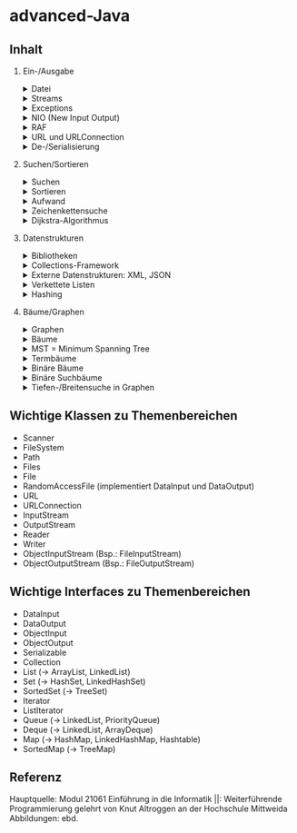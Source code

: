 # advanced-Java

## Inhalt
1. Ein-/Ausgabe
   <details>
    <summary>Datei</summary>

    - Dateien wie Array auf Speichermedium
    - Zugriff durch Dateizeiger (file pointer), welcher sich um entsprechende Anzahl Bytes beim Lesen/Schreiben versetzt
    - Möglichkeiten Datei auslesen: Scanner Klasse

   </details>

   <details>
    <summary>Streams</summary>

    - Datenströme, über welche Datenaustausch erfolgt (abstrakes Konstrukt mit Fähigkeit Zeichen auf imaginäres Ausgabegerät zu schreiben und von diesem zu lesen)
    - Eingabestrom = InputStream = Reader
    - Ausgabestrom = OutputStream = Writer

    - Klassen für verschiedenartige Ströme
      - InputStream
      - OutputStream
      - Reader
      - Writer
    - Interfaces für bestimmte Funktionalitäten
      - DataInput
      - DataOutput
      - ObjectInput
      - ObjectOutput
      - Serializable
    - Dienstklassen für bestimmte Aufgaben
      - File
      - RandomAccessFile
    - Byte-Streamklassen zur Objektserialisierung
      - ObjectInputStream (Kindklassen: FileInputStream, ByteArrayInputStream)
      - ObjectOutputStream (Kindklassen: FileOutputStream)


   </details>

   <details>
    <summary>Exceptions</summary>

    - verschiedene IOExceptions beachten!
    - zwei Behandlungsmöglichkeiten
      - Abfangen durch try-catch-Anweisung
      - Weiterleiten durch throws-Deklaration

   </details>

   <details>
    <summary>NIO (New Input Output)</summary>

    - = New Input Output = Ersatz/Erweiterung für IO-Konzepte in Java durch Klassen unter java.nio.file
    - FileSystem
    - Path -> **zentrale Klasse**, repräsentiert Pfad/Datei in System, dadurch ganz einfaches kopieren/verschieben von Datei (auch von Webserver)
    - Files -> zur Verfügung stellen von Routineoperationen wie kopieren und löschen

   </details>
   <details>
    <summary>RAF</summary>

    = Random Access File
    - ermöglicht wahlfreien Zugriff auf Datei zur Ein- und Ausgabe
    - dafür Dateizeiger an entsprechende Position setzen
      - Dateizeiger Typ long
      - zeigt auf Byte, bei dem nächste Dateizugriff beginnt
      - Anfänge elementarer Datenelemente berechenbar
      - Anfänge anderer Datenelemente in extra Index-Datei speichern notwendig
      - getFilePointer() -> Abfrage aktuellen Dateizeigers
      - seek(long pos) -> Dateizeiger an angegebene Position setzen
    - implementiert Interfaces
      - DataInput -> read-Methoden
      - DataOutput -> write-Methoden
    - RAF nach Benutzung schließen

   </details>

   <details>
    <summary>URL und URLConnection</summary>

    - URL-Klasse repräsentiert Ressource im World Wide Web
    - URLConnection-Klasse besitzt Methoden, die einen von der Ressource der URL lesen und auf diesen schreiben lassen
    - Daten einer URL lesen
      - URL-Objekt des Webdokuments erstellen
      - Webdokument.openStream() (ist InputStream zum Auslesen)
      - Files.copy(InputStream in, Path target, CopyOptions option) (zum Kopieren aller Bytes eines InputStreams in Datei)

   </details>

   <details>
    <summary>De-/Serialisierung</summary>

    - um Objekte über Laufzeit hinaus verwenden zu können
    - zu serialisierendes Objekt muss Interface Serializable implementieren
    - Serialisierung ermöglicht Objekte zu speichern
    - Deserialisierung ermöglicht zuvor gespeichertes Objekt zu späteren Zeitpunkt wieder zu laden
    - für Serialisierung Verschachtelung von Streams mit Byte-Streamklassen
      - ObjectOutputStream -> Serialisierung
      - ObjectInputStream -> Deserialisierung

   </details>

2. Suchen/Sortieren
    <details>
     <summary>Suchen</summary>

     - beschränkt sich hier auf Zahlen-Arrays
     - zu lösendes Problem: in Zahlen-Array Index der vorgegebenen Zahl bestimmen
     - zwei Möglichkeiten
       - lineares Durchlaufen -> bei unsortierten Arrays -> Sequentielle/ Lineare Suche
       - Intervall-Teilung -> bei sortierten Arrays -> Binäre Suche

    </details>
    <details>
     <summary>Sortieren</summary>

     - Arrays aus einem oder keinem Element trivialerweise sortiert
     - Einfache Sortieralgorithmen
       - Prinzip: Array Nachbarelemente werden überprüft und gegebenenfalls vertauscht
       - Aufwand immer quadratisch (O(n^2))
       - Beispiele: Bubble-Sort, Selection-Sort, Insertion-Sort
     - Effiziente Sortieralgorithmen
       - Prinzip: "Teile und Herrsche"
       - Aufwand im ungünstigsten Fall: O(n*log2n)
       - Beispiele: Merge-Sort, Quick-Sort
     - Spezielle Sortierverfahren: Count-Sort, Radix-Sort

    </details>
    <details>
     <summary>Aufwand</summary>

     - zur Aufwandsbetrachtung wird Computer als "abstrakte Maschine" idealisiert, bei der alle Operationen die gleiche Zeiteinheit und alle elementaren Daten den gleichen Speicherplatz brauchen
     - Betrachtung von T(n) mit n -> unendlich
     - O-Notation soll dem Ziel dienen, eine möglichst einfache Klassifizierung des Aufwandes für unterschiedliche Algorithmen zu finden

    </details>
    <details>
     <summary>Zeichenkettensuche</summary>

     - Suchproblem
       - gegeben: endliches Alphabet, Text als Zeichenkette a1...an, Muster als Zeichenketten b1...bm
       - gesucht: Vorkommen Muster in Text, also b1...bm in a1...an
     - Suche in dynamischen Texten
       - Naive Verfahren -> einfach nacheinander Muster an Zeichenkette anlegen
       - Knuth-Morris-Pratt (KMP) -> mit Hilfe einer Verschiebungstabelle, die man zuvor anlegt, Suche durchführen
       - Boyer-Moore -> anlegen Muster an Text von links nach rechts, jedoch Vergleich von rechts nach links, Berechnung Verschiebung abhängig machen von Zeichen welches Mismatch zu verantworten hat (siehe "Regelungen" in extra Dok Zeichenkettensuche)
     - Suche in statischen Texten


    </details>

    <details>
     <summary>Dijkstra-Algorithmus</summary>

     - mit Wegsuche nach Dijkstra garantiert kostengünstigsten Weg in Graphen berechnen
     - Bedingungen:
       - gerichteter Graph
       - gewichteter Graph
       - Kantengewichte des Graphen sind nicht negativ
    - für jeden Knoten Kosten und Vorgänger festhalten
    - in jeder Iteration gegebenenfalls Kosten und Vorgänger der Nachfolger aktualisieren, wenn Kosten geringer sind, als bereits festgehalten
    - Nachfolger immer in Warteschlange hinzufügen
    - Durchgang solange durchführen, bis keine Nachfolger mehr in Warteschlange

    </details>

3. Datenstrukturen
    <details>
     <summary>Bibliotheken</summary>

     - erweitern Funktionalität von Java
     - qualitativ sehr unterschiedlich
     - Beispiele: Log4j, SLF4j, LogBack, JSON, JUnit, Apache Commons, Guava

    </details>
    <details>
     <summary>Collections-Framework</summary>

     - beinhaltet Interfaces, Implementierungen und Algorithmen zur einheitlichen Architektur, Darstellung und Bearbeitung von verschiedensten Behältern (also verschiedenster Datenstrukturen, die Dinge auf verschiedene Art und Weise einfügen und entnehmen lassen)
     - Bsp.: Collections.sort(), Arrays.asList()
     - Interfaces beschreiben häufig verwendete abstrakte Datentypen
       - Sammlungen (Mengen-Behälter)
         - Collection
         - List (ArrayList, LinkedList) -> Elemente in bestimmter Reihenfolge
         - Set (HashSet, LinkedHashSet) -> ohne bestimmte Reihenfolge, ohne Dopplung (Mengen im Sinn der Mathematik)
         - SortedSet (TreeSet) -> Mengen mit Ordnung (definiert durch Comparable/Comparator)
        - Zum Traversieren
          - Iterator -> Traversieren Behälter
          - ListIterator -> Traversieren Liste
        - Warteschlangen-Behälter
          - Queue (LinkedList, PriorityQueue) -> Entnahme nur von vorn
          - Deque (LinkedList, ArrayDeque) -> quasi zweiseitger Stapel (von beiden Enden Elemente nach LIFO ("Last-In-First-Out") einfügen und entnehmen möglich)
        - Abbildungs-Behälter
          - Map (HashMap, LinkedHashMap, Hashtable) -> Speicherung "Schlüssel-Wert-Paare", keine doppelten Schlüssel (Abbildungen im Sinn der Mathematik)
          - SortedMap (TreeMap) -> Ordnung auf Schlüssel

    </details>
    <details>
     <summary>Externe Datenstrukturen: XML, JSON</summary>

     - XML
       = extensible markup language (stark vereinfachte Markup Language)
       - dient Speicherung, Übertragung, Rekonstruktion von beliebigen Daten
       - Semantik -> Inhalt sehr flexibel wählbar
       - Syntax -> Grammatik sehr streng
       - Programmierschnittstellen: DOM, SAX, StAX, XLST, XPath
       - Anwendung: Websites, Grafiken, Web Services, Konfigurationen
     - JSON
       = JavaScript Object Notation
       - ähnlich zu XML jedoch kompakter
       - Anwendung: primär Webanwendungen, Apps

    </details>
    <details>
     <summary>Verkettete Listen</summary>

     - einfach verkettete lineare Liste
       - Aneinanderreihung von Listenelementen
       - Inhalt jedes Listenelements...
         - data -> Dateninhalt
         - next -> Verweis auf nächste Listenelement
       - Zugriff über erste Element
       - nur sequentielle Suche möglich
       - letzte Element an "leerem" Verweis erkennbar
       - wenn Verweis auf letzte Listenelement vorhanden, so Durchlaufen zum Einfügen nicht notwendig
     - Doppelt verkettete Ringliste -> mit erstem und letztem Hilfselement
       - Aneinanderreihung von Listenelementen
       - Inhalt jedes Listenelements...
         - data -> Dateninhalt
         - next -> Verweis auf nächste Listenelement
         - prev -> Verweis auf vorhergehende Listenelement
       - Eintrittselement _entry_ dient nicht zur Datenspeicherung
       - leere Liste wird durch Eintrittselement _entry_ mit Verweisen auf sich selbst dargestellt


    </details>
    <details>
     <summary>Hashing</summary>
    </details>

4. Bäume/Graphen

    <details>
     <summary>Graphen</summary>

     - bestehen aus Knotenmenge und Kantenmenge
     - Unterscheidung von gerichteter- und ungerichteter Graph
     - Darstellung unterschiedlich möglich
       - Kantenmenge -> Angabe Gesamtzahl Knoten, Angabe Gesamtzahl Kanten, zudem Angabe der Paarungen von Knoten, die verbunden sind
       - (Adjazenz)Matrix -> 2-dimensionales Knoten-zu-Knoten boolsches Feld bzw. Integer-Feld (Integer bei Gewichtung), Zeilen-/Spaltenanzahl = Anzahl der Knoten
       - Nachbarschaftsliste -> zu jedem Knoten existiert Liste von verbundenen Knoten

    </details>


    <details>
     <summary>Bäume</summary>

     - nichtlineare Datenstrukturen für flexibles und effizientes Einfügen, Löschen und Suchen
     - oft zur hierarchischen Verwaltung von Daten
     - Bäume sind spezielle Graphen
       - mit speziellen Knoten "Wurzel"
       - außer Wurzel hat jeder Knoten genau einen Vorgängerknoten
       - von Wurzel aus führt zu jedem Knoten genau eine Kantenfolge

     - Traversierung
       - Pre-Order: Wurzel -> linker Teilbaum -> rechter Teilbaum
       - In-Order: linker Teilbaum -> Wurzel -> rechter Teilbaum
       - Post-Order: linker Teilbaum -> rechter Teilbaum -> Wurzel

    </details>

    <details>
     <summary>MST = Minimum Spanning Tree</summary>

     - Teilgraph eines ungerichteten, gewichteten Graphen
     - Teilgraph enthält alle Knoten des Graphen mit minimalen Aufwand

    </details>

    <details>
     <summary>Termbäume</summary>

     - stellen (Rechen)Ausdrücke eindeutig dar
     - Eindeutig dadurch, dass Operatoren ihren Operanden explizit zugeordnet werden
     - Operatoren (also Rechenzeichen) = Marke der inneren Knoten
     - Operanden (Zahlen) zu Operator = Teilbäume, die in Nachfolger-/Kindknoten beginnen
     - Konstante = Marke der Blätter

    </details>

    <details>
     <summary>Binäre Bäume</summary>

     - all solche Bäume, derer Knoten maximal zwei direkte Nachfolger besitzen
     - Kindknoten lassen sich somit eindeutig in linkes und rechtes Kind einteilen

    </details>

    <details>
     <summary>Binäre Suchbäume</summary>

     - Binärer Baum ist Binärer Suchbaum, wenn gilt...
       - Marke der Knoten des linken Teilbaums sind alle kleiner als Marke des aktuellen Knotens
       - Marke der Knoten des rechten Teilbaums sind alle größer oder gleich der Marke des aktuellen Knotens
     - Einfügen und Suchen durch Größenvergleich
       - Größenvergleich bestimmt, welcher Teilbaum weiter abgegangen werden muss
       - Größenvergleich solange durchführen bis keine Nachfolgerknoten mehr existieren, an dieser Stelle einfügen
     - Löschen verlangt unterschiedliche Vorgehensweisen
       - Löschen eines Blattes -> einfach Blatt löschen
       - Löschen innerer Knoten mit zwei Teilbäumen -> kleinste Element des rechten Teilbaums ersetzt inneren Knoten
       - Löschen innerer Knoten mit einem Teilbaum -> innerer Knoten mit nächsten Wert des Teilbaums ersetzen
       - Löschen der Wurzel
         - linker Teilbaum leer: Wurzel ersetzen durch Wurzel des rechten Teilbaums
         - rechter Teilbaum leer: Wurzel ersetzen durch Wurzel des linken Teilbaums
         - beide Teilbäume nicht leer
           - aus rechten Teilbaum Knoten mit minimalsten Dateninhalt löschen, Dateninhalt in Wurzel übernehmen
           - aus linken Teilbaum Knoten mit maximalen Dateninhalt löschen, Dateninhalt in Wurzel übernehmen

    </details>


    <details>
     <summary>Tiefen-/Breitensuche in Graphen</summary>

     - Tiefensuche durchsucht zuerst in Tiefe
       - d.h. wird so weit wie möglich entlang jedes Zweigs untersucht
       - maximaler Speicherbedarf = Tiefe des Baumes
       - einsetzen wenn man weiß, dass...
         - Lösung irgendwo tief in einem Baum oder weit entfernt vom Quellscheitelpunk im Diagramm liegt
         - Baum sehr breit ist -> benötigt in diesem Fall weniger Speicher als bei Breitensuche

     - Breitensuche durchsucht zuerst in Breite
       - d.h. untersucht zuerst Nachbarknoten, bevor zu Nachbarn der nächsten Ebene übergangen wird
       - maximaler Speicherbedarf = Breite des Baumes
       - einsetzen wenn man weiß, dass...
         - Lösung nicht so weit vom Quellknoten entfernt liegt
         - Baum besonders tief -> benötigt in diesem Fall weniger Speicher als Tiefensuche




    </details>

## Wichtige Klassen zu Themenbereichen

- Scanner
- FileSystem
- Path
- Files
- File
- RandomAccessFile (implementiert DataInput und DataOutput)
- URL
- URLConnection
- InputStream
- OutputStream
- Reader
- Writer
- ObjectInputStream (Bsp.: FileInputStream)
- ObjectOutputStream (Bsp.: FileOutputStream)


## Wichtige Interfaces zu Themenbereichen

- DataInput
- DataOutput
- ObjectInput
- ObjectOutput
- Serializable
- Collection
- List (-> ArrayList, LinkedList)
- Set (-> HashSet, LinkedHashSet)
- SortedSet (-> TreeSet)
- Iterator
- ListIterator
- Queue (-> LinkedList, PriorityQueue)
- Deque (-> LinkedList, ArrayDeque)
- Map (-> HashMap, LinkedHashMap, Hashtable)
- SortedMap (-> TreeMap)

## Referenz

Hauptquelle: Modul 21061 Einführung in die Informatik ||: Weiterführende Programmierung gelehrt von Knut Altroggen an der Hochschule Mittweida
Abbildungen: ebd.

